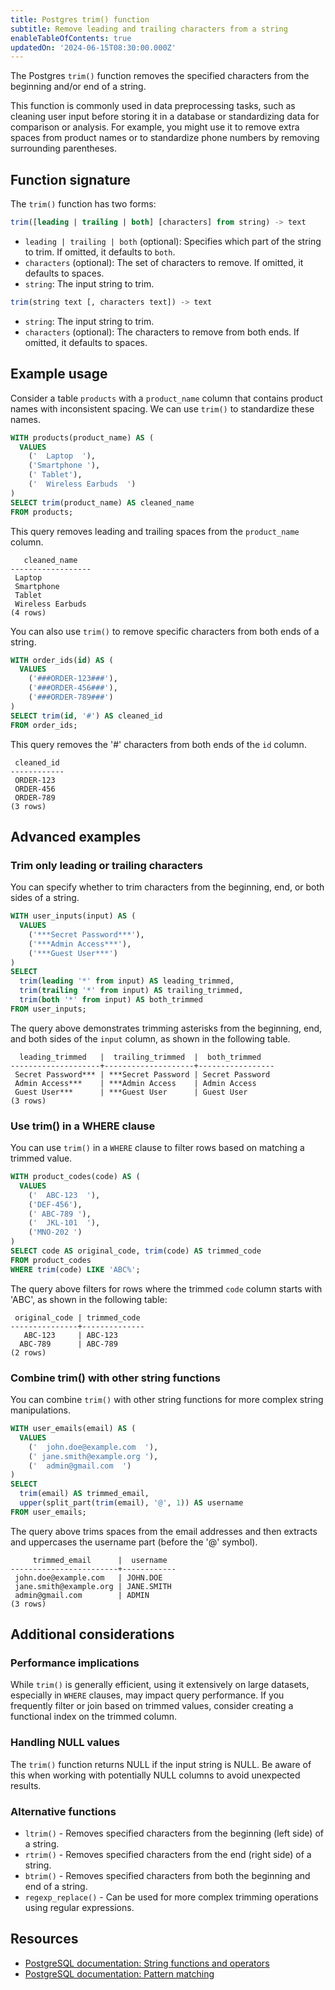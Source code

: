 ```yaml
---
title: Postgres trim() function
subtitle: Remove leading and trailing characters from a string
enableTableOfContents: true
updatedOn: '2024-06-15T08:30:00.000Z'
---
```


The Postgres `trim()` function removes the specified characters from the beginning and/or end of a string.

This function is commonly used in data preprocessing tasks, such as cleaning user input before storing it in a database or standardizing data for comparison or analysis. For example, you might use it to remove extra spaces from product names or to standardize phone numbers by removing surrounding parentheses.

<CTA />

## Function signature

The `trim()` function has two forms:

```sql
trim([leading | trailing | both] [characters] from string) -> text
```

- `leading | trailing | both` (optional): Specifies which part of the string to trim. If omitted, it defaults to `both`.
- `characters` (optional): The set of characters to remove. If omitted, it defaults to spaces.
- `string`: The input string to trim.

```sql
trim(string text [, characters text]) -> text
```

- `string`: The input string to trim.
- `characters` (optional): The characters to remove from both ends. If omitted, it defaults to spaces.

## Example usage

Consider a table `products` with a `product_name` column that contains product names with inconsistent spacing. We can use `trim()` to standardize these names.

```sql
WITH products(product_name) AS (
  VALUES
    ('  Laptop  '),
    ('Smartphone '),
    (' Tablet'),
    ('  Wireless Earbuds  ')
)
SELECT trim(product_name) AS cleaned_name
FROM products;
```

This query removes leading and trailing spaces from the `product_name` column.

```text
   cleaned_name
------------------
 Laptop
 Smartphone
 Tablet
 Wireless Earbuds
(4 rows)
```

You can also use `trim()` to remove specific characters from both ends of a string.

```sql
WITH order_ids(id) AS (
  VALUES
    ('###ORDER-123###'),
    ('###ORDER-456###'),
    ('###ORDER-789###')
)
SELECT trim(id, '#') AS cleaned_id
FROM order_ids;
```

This query removes the '#' characters from both ends of the `id` column.

```text
 cleaned_id
------------
 ORDER-123
 ORDER-456
 ORDER-789
(3 rows)
```

## Advanced examples

### Trim only leading or trailing characters

You can specify whether to trim characters from the beginning, end, or both sides of a string.

```sql
WITH user_inputs(input) AS (
  VALUES
    ('***Secret Password***'),
    ('***Admin Access***'),
    ('***Guest User***')
)
SELECT
  trim(leading '*' from input) AS leading_trimmed,
  trim(trailing '*' from input) AS trailing_trimmed,
  trim(both '*' from input) AS both_trimmed
FROM user_inputs;
```

The query above demonstrates trimming asterisks from the beginning, end, and both sides of the `input` column, as shown in the following table.

```text
  leading_trimmed   |  trailing_trimmed  |  both_trimmed
--------------------+--------------------+-----------------
 Secret Password*** | ***Secret Password | Secret Password
 Admin Access***    | ***Admin Access    | Admin Access
 Guest User***      | ***Guest User      | Guest User
(3 rows)
```

### Use trim() in a WHERE clause

You can use `trim()` in a `WHERE` clause to filter rows based on matching a trimmed value.

```sql
WITH product_codes(code) AS (
  VALUES
    ('  ABC-123  '),
    ('DEF-456'),
    (' ABC-789 '),
    ('  JKL-101  '),
    ('MNO-202 ')
)
SELECT code AS original_code, trim(code) AS trimmed_code
FROM product_codes
WHERE trim(code) LIKE 'ABC%';
```

The query above filters for rows where the trimmed `code` column starts with 'ABC', as shown in the following table:

```text
 original_code | trimmed_code
---------------+--------------
   ABC-123     | ABC-123
  ABC-789      | ABC-789
(2 rows)
```

### Combine trim() with other string functions

You can combine `trim()` with other string functions for more complex string manipulations.

```sql
WITH user_emails(email) AS (
  VALUES
    ('  john.doe@example.com  '),
    (' jane.smith@example.org '),
    ('  admin@gmail.com  ')
)
SELECT
  trim(email) AS trimmed_email,
  upper(split_part(trim(email), '@', 1)) AS username
FROM user_emails;
```

The query above trims spaces from the email addresses and then extracts and uppercases the username part (before the '@' symbol).

```text
     trimmed_email      |  username
------------------------+------------
 john.doe@example.com   | JOHN.DOE
 jane.smith@example.org | JANE.SMITH
 admin@gmail.com        | ADMIN
(3 rows)
```

## Additional considerations

### Performance implications

While `trim()` is generally efficient, using it extensively on large datasets, especially in `WHERE` clauses, may impact query performance. If you frequently filter or join based on trimmed values, consider creating a functional index on the trimmed column.

### Handling NULL values

The `trim()` function returns NULL if the input string is NULL. Be aware of this when working with potentially NULL columns to avoid unexpected results.

### Alternative functions

- `ltrim()` - Removes specified characters from the beginning (left side) of a string.
- `rtrim()` - Removes specified characters from the end (right side) of a string.
- `btrim()` - Removes specified characters from both the beginning and end of a string.
- `regexp_replace()` - Can be used for more complex trimming operations using regular expressions.

## Resources

- [PostgreSQL documentation: String functions and operators](https://www.postgresql.org/docs/current/functions-string.html)
- [PostgreSQL documentation: Pattern matching](https://www.postgresql.org/docs/current/functions-matching.html)
